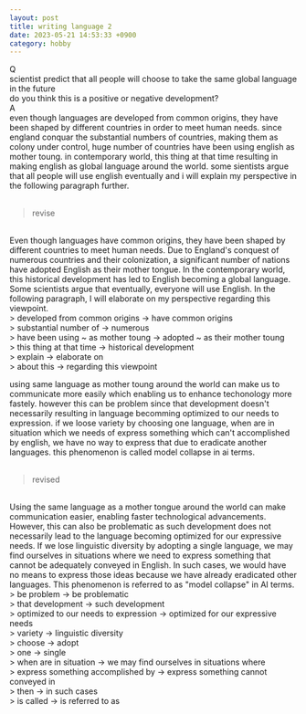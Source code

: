 ```yaml
---
layout: post
title: writing language 2
date: 2023-05-21 14:53:33 +0900
category: hobby
---
```

Q
<br/>
scientist predict that all people will choose to take the same global language in the future
<br/>
do you think this is a positive or negative development?
<br/>
A
<br/>
even though languages are developed from common origins, they have been shaped by different countries in order to meet human needs. since england conquar the substantial numbers of countries, making them as colony under control, huge number of countries have been using english as mother toung. in contemporary world, this thing at that time resulting in making english as global language around the world. some sientists argue that all people will use english eventually and i will explain my perspective in the following paragraph further.
<br/>
<br/>
> revise

<br/>
Even though languages have common origins, they have been shaped by different countries to meet human needs. Due to England's conquest of numerous countries and their colonization, a significant number of nations have adopted English as their mother tongue. In the contemporary world, this historical development has led to English becoming a global language. Some scientists argue that eventually, everyone will use English. In the following paragraph, I will elaborate on my perspective regarding this viewpoint.
<br/>
> developed from common origins -> have common origins
<br/>
> substantial number of -> numerous
<br/>
> have been using ~ as mother toung -> adopted ~ as their mother toung
<br/>
> this thing at that time -> historical development
<br/>
> explain -> elaborate on
<br/>
> about this -> regarding this viewpoint
<br/>

using same language as mother toung around the world can make us to communicate more easily which enabling us to enhance techonology more fastely. however this can be problem since that development doesn't necessarily resulting in language becomming optimized to our needs to expression. if we loose variety by choosing one language, when are in situation which we needs of express something which can't accomplished by english, we have no way to express that due to eradicate another languages. this phenomenon is called model collapse in ai terms.
<br/>
<br/>
> revised

<br/>
Using the same language as a mother tongue around the world can make communication easier, enabling faster technological advancements. However, this can also be problematic as such development does not necessarily lead to the language becoming optimized for our expressive needs. If we lose linguistic diversity by adopting a single language, we may find ourselves in situations where we need to express something that cannot be adequately conveyed in English. In such cases, we would have no means to express those ideas because we have already eradicated other languages. This phenomenon is referred to as "model collapse" in AI terms.
<br/>
> be problem -> be problematic
<br/>
> that development -> such development
<br/>
> optimized to our needs to expression -> optimized for our expressive needs
<br/>
> variety -> linguistic diversity
<br/>
> choose -> adopt
<br/>
> one -> single
<br/>
> when are in situation -> we may find ourselves in situations where
<br/>
> express something accomplished by -> express something cannot conveyed in
<br/>
> then -> in such cases
<br/>
> is called -> is referred to as